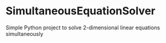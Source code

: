 # SimultaneousEquationSolver
Simple Python project to solve 2-dimensional linear equations simultaneously
